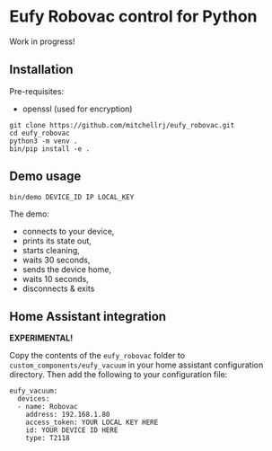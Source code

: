 # Eufy Robovac control for Python

Work in progress!

## Installation
Pre-requisites:
* openssl (used for encryption)

```
git clone https://github.com/mitchellrj/eufy_robovac.git
cd eufy_robovac
python3 -m venv .
bin/pip install -e .
```

## Demo usage
```
bin/demo DEVICE_ID IP LOCAL_KEY
```

The demo:
* connects to your device,
* prints its state out,
* starts cleaning,
* waits 30 seconds,
* sends the device home,
* waits 10 seconds,
* disconnects & exits

## Home Assistant integration

**EXPERIMENTAL!**

Copy the contents of the `eufy_robovac` folder to `custom_components/eufy_vacuum` in your home assistant configuration directory. Then add the following to your configuration file:

```
eufy_vacuum:
  devices:
  - name: Robovac
    address: 192.168.1.80
    access_token: YOUR LOCAL KEY HERE
    id: YOUR DEVICE ID HERE
    type: T2118
```
